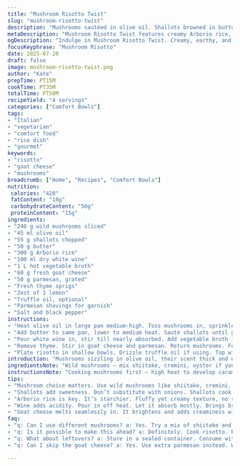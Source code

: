 ```yaml
---
title: "Mushroom Risotto Twist"
slug: "mushroom-risotto-twist"
description: "Mushrooms sautéed in olive oil. Shallots browned in butter. Arborio rice toasted a bit. White wine nearly evaporated. Warm vegetable broth ladled slowly, stirred often. Incorporate goat cheese for creaminess. Thyme sprigs added mid-cook. Parmesan finishes the dish with salty depth. A touch of lemon zest wakes up the flavors. Truffle oil optional. Serve with parmesan shavings. Four servings. Time spread: 15 min prep, 35 min cooking."
metaDescription: "Mushroom Risotto Twist features creamy Arborio rice, wild mushrooms, goat cheese, and zesty lemon. A gourmet dish for every occasion."
ogDescription: "Indulge in Mushroom Risotto Twist. Creamy, earthy, and bright flavors blend for a memorable experience. Perfect for sharing or a cozy night in."
focusKeyphrase: "Mushroom Risotto"
date: 2025-07-20
draft: false
image: mushroom-risotto-twist.png
author: "Kate"
prepTime: PT15M
cookTime: PT35M
totalTime: PT50M
recipeYield: "4 servings"
categories: ["Comfort Bowls"]
tags:
- "Italian"
- "vegetarian"
- "comfort food"
- "rice dish"
- "gourmet"
keywords:
- "risotto"
- "goat cheese"
- "mushrooms"
breadcrumb: ["Home", "Recipes", "Comfort Bowls"]
nutrition: 
 calories: "420"
 fatContent: "18g"
 carbohydrateContent: "50g"
 proteinContent: "15g"
ingredients:
- "240 g wild mushrooms sliced"
- "45 ml olive oil"
- "55 g shallots chopped"
- "50 g butter"
- "300 g Arborio rice"
- "100 ml dry white wine"
- "1 L hot vegetable broth"
- "60 g fresh goat cheese"
- "50 g parmesan, grated"
- "Fresh thyme sprigs"
- "Zest of 1 lemon"
- "Truffle oil, optional"
- "Parmesan shavings for garnish"
- "Salt and black pepper"
instructions:
- "Heat olive oil in large pan medium-high. Toss mushrooms in, sprinkle salt and pepper. Cook until tender, caramelized edges, about 8 minutes. Remove from pan. Set aside."
- "Add butter to same pan, lower to medium heat. Sauté shallots until golden, 5 minutes. Stir in rice, coat all in butter and shallots. Toast rice 2 minutes, stirring."
- "Pour white wine in, stir till nearly absorbed. Add vegetable broth 1 cup at a time. Stir often. Wait till liquid absorbed before next ladle. Add thyme sprigs now. Cook 20 to 25 minutes until rice is creamy al dente. Adjust with broth if needed."
- "Remove thyme. Stir in goat cheese and parmesan. Return mushrooms. Fold in lemon zest. Salt and black pepper to taste."
- "Plate risotto in shallow bowls. Drizzle truffle oil if using. Top with parmesan shavings and fresh black pepper."
introduction: "Mushrooms sizzling in olive oil, their scent thick and earthy. Shallots sweating in butter, translucent and soft. Rice grains coated and toasted, picking up the buttery notes. White wine sharpness fades as it evaporates, leaving behind depth. Ladles of hot broth, poured one by one, stirring constantly, coaxing out creaminess from Arborio. Thyme sprigs for that rustic green hint. Goat cheese chunks melting in, tangy contrasts mingling with parmesan saltiness. Bright lemon zest shaken in, unexpectedly fresh. Truffle oil whispers optional decadence. Parmesan shards for the final crunch. All this builds slowly, quietly, into a luscious bowl you don’t want to share."
ingredientsNote: "Wild mushrooms — mix shiitake, cremini, oyster if you like — bring earthiness and texture. Olive oil gentle enough to carry flavor without overpowering. Shallots, not onions — subtle sweetness, delicate aroma. Butter softens, browns, helps flavor layers build. Arborio rice key for that creamy risotto texture — rinse it? No, keeps starch. Dry white wine lifts acidity and balances richness. Vegetable broth instead of chicken keeps it lighter and vegetarian friendly with a twist. Goat cheese instead of just parmesan adds creaminess and a slight tang, brightening the palette. Thyme pairs perfectly with mushrooms and cheese. Lemon zest refreshes, cuts richness. Truffle oil optional but luxe. Parmesan for salty depth and garnish."
instructionsNote: "Cooking mushrooms first — high heat to develop caramelized flavor without sogginess. Removing them early keeps them from overcooking during rice simmering. Use same pan to keep flavors integrated. Toasting rice before adding liquid is essential — coats grains in fat to help absorb flavors and enhances texture. Pour wine off heat then cook until almost dry — prevents grainy edges. Adding broth in small increments, stirring often, encourages starch release for creaminess — patience is key; rice cooks 20-25 minutes depending on stove heat. Thyme added mid-cook, infusing subtle herbal notes. Goat cheese stirred in near end melts into risotto, giving a silkier mouthfeel. Lemon zest folded in just before serving brightens heavy flavors. Finish risotto immediately, risotto waits for no one. Plate, drizzle truffle oil if desired, add parmesan shavings last for texture and bite."
tips:
- "Mushroom choice matters. Use wild mushrooms like shiitake, cremini. They add depth. Thin slices help them cook faster. Avoid sogginess. Cooking high heats brings out umami. Don’t rush the browning. Browned edges make difference."
- "Shallots add sweetness. Don’t substitute with onions. Shallots cook faster, more delicate flavor. Low heat after browning. Helps them soften without burning. Start with olive oil. Then add butter for richness. For deeper flavor, always watch the heat."
- "Arborio rice is key. It’s starchier. Fluffy yet creamy texture, no rinse needed. Absorbs flavors well while cooking. Toasting enhances this too. Two minutes on medium heat. Builds foundational flavor profile. Gradual broth addition keeps it creamy. Stir often."
- "Wine adds acidity. Pour in off heat. Let it absorb mostly. Brings brightness to dish. Add vegetable broth slowly. Cup by cup. This is vital. Patience impacts creaminess. Too fast results in mushy rice. Check tenderness as you go."
- "Goat cheese melts seamlessly in. It brightens and adds creaminess without overpowering. Parmesan is along for the ride too. Rich and salty. Mix in at the end. For lemon zest, fold it right before serving. Increase freshness instantly."
faq:
- "q: Can I use different mushrooms? a: Yes. Try a mix of shiitake and cremini. Each has unique flavor. Mixing textures adds interest. Earthiness raises dish profile. Be bold with varieties."
- "q: Is it possible to make this ahead? a: Definitely. Cook risotto. But leave out dairy until serving. Store in fridge tightly covered. Then reheat on low heat. Stir in cheese and seasonings. Freshness matters."
- "q: What about leftovers? a: Store in a sealed container. Consume within two days. Reheat gently. Add splash of broth to revive creaminess. It can dry out. Check seasoning as well. Adjust if needed."
- "q: Can I skip the goat cheese? a: Yes. Use extra parmesan instead. Will be saltier. Or add a splash of cream. Adjust texture. More or less per taste. Experiment to find perfect balance."

---
```

